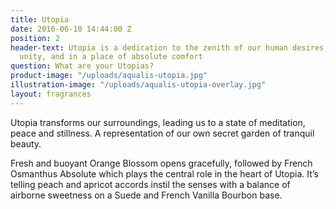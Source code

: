 ```yaml
---
title: Utopia
date: 2016-06-10 14:44:00 Z
position: 2
header-text: Utopia is a dedication to the zenith of our human desires, to live in
  unity, and in a place of absolute comfort
question: What are your Utopias?
product-image: "/uploads/aqualis-utopia.jpg"
illustration-image: "/uploads/aqualis-utopia-overlay.jpg"
layout: fragrances
---
```


Utopia transforms our surroundings, leading us to a state of meditation, peace and stillness. A representation of our own secret garden of tranquil beauty.

Fresh and buoyant Orange Blossom opens gracefully, followed by French Osmanthus Absolute which plays the central role in the heart of Utopia. It’s telling peach and apricot accords instil the senses with a balance of airborne sweetness on a Suede and French Vanilla Bourbon base.